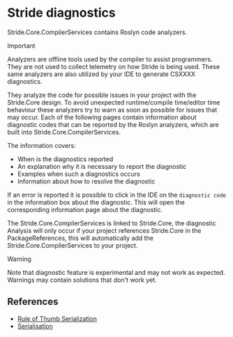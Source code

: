 # Stride diagnostics

Stride.Core.CompilerServices contains Roslyn code analyzers.

> [!IMPORTANT]
> Analyzers are offline tools used by the compiler to assist programmers. They are not used to collect telemetry on how Stride is being used. These same analyzers are also utilized by your IDE to generate CSXXXX diagnostics.

They analyze the code for possible issues in your project with the Stride.Core design.
To avoid unexpected runtime/compile time/editor time behaviour these analyzers try to warn as soon as possible for issues that may occur.
Each of the following pages contain information about diagnostic codes that can be reported by the Roslyn analyzers, which are built into Stride.Core.CompilerServices.

The information covers:

- When is the diagnostics reported
- An explanation why it is necessary to report the diagnostic
- Examples when such a diagnostics occurs
- Information about how to resolve the diagnostic

If an error is reported it is possible to click in the IDE on the `diagnostic code` in the information box about the diagnostic.
This will open the corresponding information page about the diagnostic.

The Stride.Core.CompilerServices is linked to Stride.Core, the diagnostic Analysis will only occur if your project references Stride.Core in the PackageReferences, this will automatically add the Stride.Core.CompilerServices to your project.

> [!WARNING]
> Note that diagnostic feature is experimental and may not work as expected. Warnings may contain solutions that don't work yet.

## References

- [Rule of Thumb Serialization](../manual/scripts/serialization.md#rule-of-thumb)
- [Serialisation](../manual/scripts/serialization.md)
